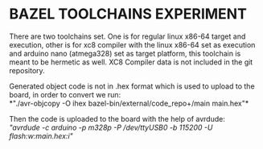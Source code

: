 # BAZEL TOOLCHAINS EXPERIMENT

There are two toolchains set. One is for regular linux x86-64 target and execution, other is for xc8 compiler with the linux x86-64 set as execution and arduino nano (atmega328) set as target platform, this toolchain is meant to be hermetic as well.
XC8 Compiler data is not included in the git repository.

<p>Generated object code is not in .hex format which is used to upload to the board, in order to convert we run: <br>
    *"./avr-objcopy -O ihex bazel-bin/external/code_repo+/main main.hex"* 

Then the code is uploaded to the board with the help of avrdude: <br>
    *"avrdude -c arduino -p m328p -P /dev/ttyUSB0 -b 115200 -U flash:w:main.hex:i"* </p>

